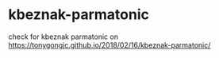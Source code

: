 # kbeznak-parmatonic
check for kbeznak parmatonic on https://tonygongjc.github.io/2018/02/16/kbeznak-parmatonic/

